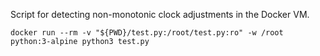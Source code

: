 Script for detecting non-monotonic clock adjustments in the Docker VM.

    docker run --rm -v "${PWD}/test.py:/root/test.py:ro" -w /root python:3-alpine python3 test.py

